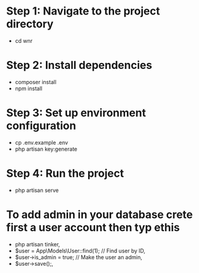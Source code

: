 # Step 1: Navigate to the project directory
- cd wnr

# Step 2: Install dependencies
- composer install
- npm install

# Step 3: Set up environment configuration
- cp .env.example .env
- php artisan key:generate

# Step 4: Run the project
- php artisan serve

# To add admin in your database crete first a user account then typ ethis
- php artisan tinker,
- $user = App\Models\User::find(1); // Find user by ID,
- $user->is_admin = true; // Make the user an admin,
- $user->save();,





